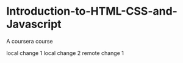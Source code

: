 # Introduction-to-HTML-CSS-and-Javascript
A coursera course

local change 1
local change 2
remote change 1

